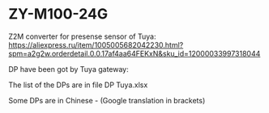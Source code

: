 # ZY-M100-24G
Z2M converter for presense sensor of Tuya:
https://aliexpress.ru/item/1005005682042230.html?spm=a2g2w.orderdetail.0.0.17af4aa64FEKxN&sku_id=12000033997318044

DP have been got by Tuya gateway:

The list of the DPs are in file DP Tuya.xlsx


Some DPs are in Chinese - (Google translation in brackets)
